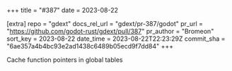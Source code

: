 +++
title = "#387"
date = 2023-08-22

[extra]
repo = "gdext"
docs_rel_url = "gdext/pr-387/godot"
pr_url = "https://github.com/godot-rust/gdext/pull/387"
pr_author = "Bromeon"
sort_key = 2023-08-22
date_time = 2023-08-22T22:23:29Z
commit_sha = "6ae357a4b4bc93e2ad1438c6489b05ecd9f7dd84"
+++

Cache function pointers in global tables
